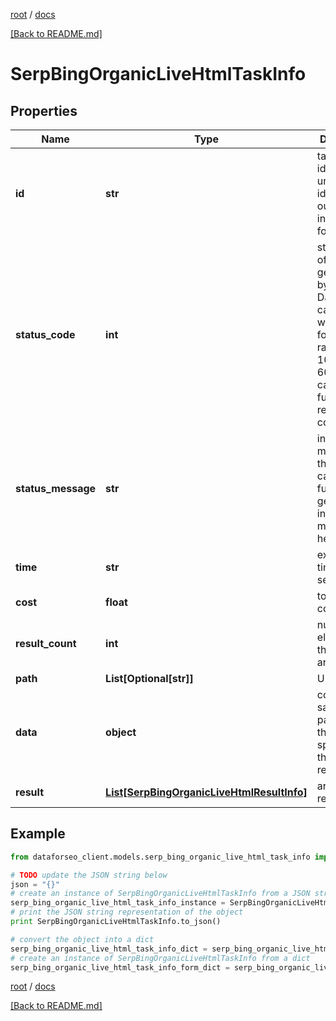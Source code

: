 [root](./../ "root") / [docs](./ "docs")

[[Back to README.md]](./../README.md "[Back to README.md]")

# SerpBingOrganicLiveHtmlTaskInfo

## Properties

Name | Type | Description | Notes
------------ | ------------- | ------------- | -------------
**id** | **str** | task identifier unique task identifier in our system in the UUID format | [optional]
**status_code** | **int** | status code of the task generated by DataForSEO, can be within the following range: 10000-60000 you can find the full list of the response codes here | [optional]
**status_message** | **str** | informational message of the task you can find the full list of general informational messages here | [optional]
**time** | **str** | execution time, seconds | [optional]
**cost** | **float** | total tasks cost, USD | [optional]
**result_count** | **int** | number of elements in the result array | [optional]
**path** | **List[Optional[str]]** | URL path | [optional]
**data** | **object** | contains the same parameters that you specified in the POST request | [optional]
**result** | [**List[SerpBingOrganicLiveHtmlResultInfo]**](SerpBingOrganicLiveHtmlResultInfo.md) | array of results | [optional]

## Example

```python
from dataforseo_client.models.serp_bing_organic_live_html_task_info import SerpBingOrganicLiveHtmlTaskInfo

# TODO update the JSON string below
json = "{}"
# create an instance of SerpBingOrganicLiveHtmlTaskInfo from a JSON string
serp_bing_organic_live_html_task_info_instance = SerpBingOrganicLiveHtmlTaskInfo.from_json(json)
# print the JSON string representation of the object
print SerpBingOrganicLiveHtmlTaskInfo.to_json()

# convert the object into a dict
serp_bing_organic_live_html_task_info_dict = serp_bing_organic_live_html_task_info_instance.to_dict()
# create an instance of SerpBingOrganicLiveHtmlTaskInfo from a dict
serp_bing_organic_live_html_task_info_form_dict = serp_bing_organic_live_html_task_info.from_dict(serp_bing_organic_live_html_task_info_dict)
```

  

[root](./../ "root") / [docs](./ "docs")

[[Back to README.md]](./../README.md "[Back to README.md]")